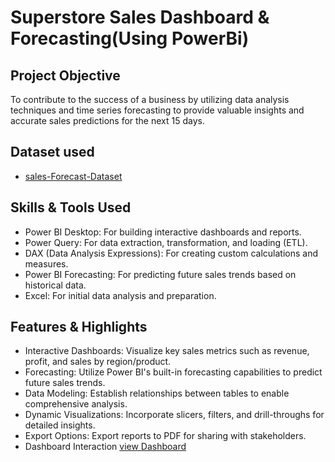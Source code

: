 # Superstore Sales Dashboard & Forecasting(Using PowerBi)
## Project Objective

To contribute to the success of a business by utilizing data analysis techniques and time series forecasting to provide valuable insights and accurate sales predictions for the next 15 days.
## Dataset used
- <a href="https://github.com/KethavathRathan/PowerBi-sales-forecasting-dashboard/blob/main/dashboard.pbix/power%20bi%20dashboard.pbix">sales-Forecast-Dataset</a>

## Skills & Tools Used

- Power BI Desktop: For building interactive dashboards and reports.
- Power Query: For data extraction, transformation, and loading (ETL).
- DAX (Data Analysis Expressions): For creating custom calculations and measures.
- Power BI Forecasting: For predicting future sales trends based on historical data.
- Excel: For initial data analysis and preparation.

## Features & Highlights

- Interactive Dashboards: Visualize key sales metrics such as revenue, profit, and sales by region/product.
- Forecasting: Utilize Power BI's built-in forecasting capabilities to predict future sales trends.
- Data Modeling: Establish relationships between tables to enable comprehensive analysis.
- Dynamic Visualizations: Incorporate slicers, filters, and drill-throughs for detailed insights.
- Export Options: Export reports to PDF for sharing with stakeholders.
- Dashboard Interaction <a href="https://github.com/KethavathRathan/PowerBi-sales-forecasting-dashboard/blob/main/reports/POWER%20BI%20Supersales%20Dashboard.pdf">view Dashboard</a>
